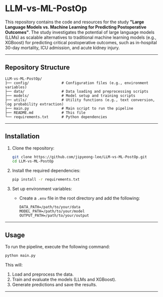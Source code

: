 # LLM-vs-ML-PostOp

This repository contains the code and resources for the study **"Large Language Models vs. Machine Learning for Predicting Postoperative Outcomes"**. The study investigates the potential of large language models (LLMs) as scalable alternatives to traditional machine learning models (e.g., XGBoost) for predicting critical postoperative outcomes, such as in-hospital 30-day mortality, ICU admission, and acute kidney injury.

---

## Repository Structure

```
LLM-vs-ML-PostOp/
├── config/               # Configuration files (e.g., environment variables)
├── data/                 # Data loading and preprocessing scripts
├── models/               # Model setup and training scripts
├── utils/                # Utility functions (e.g., text conversion, log probability extraction)
├── main.py               # Main script to run the pipeline
├── README.md             # This file
└── requirements.txt      # Python dependencies
```

---

## Installation

1. Clone the repository:
   ```bash
   git clone https://github.com/jipyeong-lee/LLM-vs-ML-PostOp.git
   cd LLM-vs-ML-PostOp
   ```

2. Install the required dependencies:
   ```bash
   pip install -r requirements.txt
   ```

3. Set up environment variables:
   - Create a `.env` file in the root directory and add the following:
     ```plaintext
     DATA_PATH=/path/to/your/data
     MODEL_PATH=/path/to/your/model
     OUTPUT_PATH=/path/to/your/output
     ```

---

## Usage

To run the pipeline, execute the following command:

```bash
python main.py
```

This will:
1. Load and preprocess the data.
2. Train and evaluate the models (LLMs and XGBoost).
3. Generate predictions and save the results.

---
